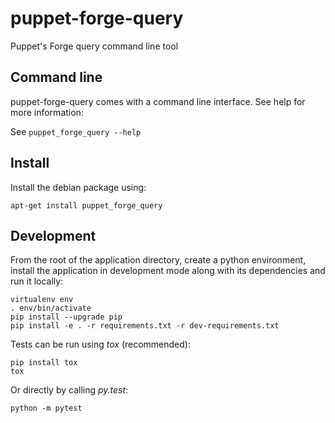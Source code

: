 # puppet-forge-query

Puppet's Forge query command line tool

## Command line

puppet-forge-query comes with a command line interface. See help for more information:

See `puppet_forge_query --help`

## Install

Install the debian package using:

    apt-get install puppet_forge_query

## Development

From the root of the application directory, create a python environment,
install the application in development mode along with its dependencies and
run it locally:

    virtualenv env
    . env/bin/activate
    pip install --upgrade pip
    pip install -e . -r requirements.txt -r dev-requirements.txt

Tests can be run using *tox* (recommended):

    pip install tox
    tox

Or directly by calling *py.test*:

    python -m pytest
